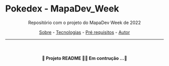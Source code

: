# Pokedex - MapaDev_Week


<p align="center"> Repositório com o projeto do MapaDev Week de 2022 </p>

<p align="center">
  <a href="#sobre">Sobre</a> -
  <a href="#pre-requisitos">Tecnologias</a> -
  <a href="tecnologias">Pré requisitos</a> -
  <a href="autor">Autor</a> 
</p>

---

<br>

<h4 align="center">
  🚧 Projeto README 🧑‍💻 Em contrução ...🚧
</h4>
